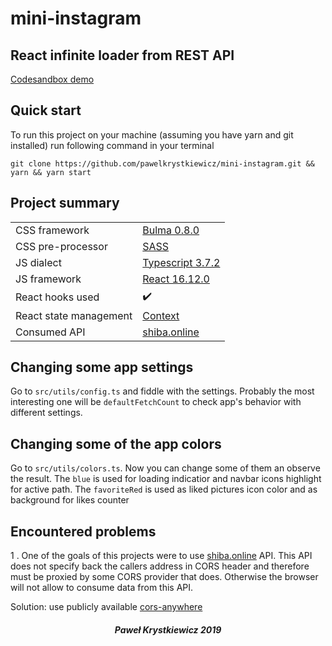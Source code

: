 # mini-instagram

## React infinite loader from REST API

[Codesandbox demo](https://codesandbox.io/s/github/pawelkrystkiewicz/mini-instagram/tree/master/?fontsize=14&hidenavigation=1&theme=dark)

## Quick start
To run this project on your machine  (assuming you have yarn and git installed) run following command in your terminal

```
git clone https://github.com/pawelkrystkiewicz/mini-instagram.git && yarn && yarn start
```


## Project summary
|                        |                                                     |
|------------------------|-----------------------------------------------------|
| CSS framework          | [Bulma 0.8.0](https://bulma.io/)                    |
| CSS pre-processor      | [SASS](https://sass-lang.com/)                      |
| JS dialect             | [Typescript 3.7.2](https://www.typescriptlang.org/) |
| JS framework           | [React 16.12.0](https://reactjs.org/)               |
| React hooks used       | :heavy_check_mark:                                  |
| React state management | [Context](https://reactjs.org/docs/context.html)    |
| Consumed API           | [shiba.online](https://shiba.online)                |



## Changing some app settings
Go to `src/utils/config.ts` and fiddle with the settings.
Probably the most interesting one will be `defaultFetchCount`
to check app's behavior with different settings.

## Changing some of the app colors
Go to `src/utils/colors.ts`. Now you can change some of them an observe the result.
The `blue` is used for loading indicatior and navbar icons highlight for active path.
The `favoriteRed` is used as liked pictures icon color and as background for likes counter

## Encountered problems
1 . One of the goals of this projects were to use [shiba.online](https://shiba.online) API.
This API does not specify back the callers address in CORS header and therefore must be proxied by some CORS provider that does. Otherwise the browser will not allow to consume data from this API.

Solution: use publicly available [cors-anywhere](https://cors-anywhere.herokuapp.com/)

##### <center>Paweł Krystkiewicz 2019</center>